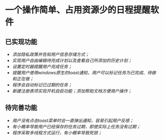 # 一个操作简单、占用资源少的日程提醒软件
## 已实现功能
- *添加隐私政策并告知用户信息存储方式；*
- *实现用户自由编辑待完成计划以及查看自己所添加的历史计划；*
- *设置定时器提醒用户完成任务；*
- *提醒用户使用windows原生的toast通知，用户可以标记任务为已完成、待做和正在做；*
- *程序会自动标记已过期的任务；*
- *新建注册表项实现开机自启功能；添加帮助文档方便用户操作；*
## 待完善功能
- *用户没有点击toast菜单时会一直弹出通知，容易引起用户反感；*
- *有小概率导致用户已经保存的任务过期，即使实际上任务没有过期；*
- *程序采取多线程方式运行，有小概率导致死锁；*